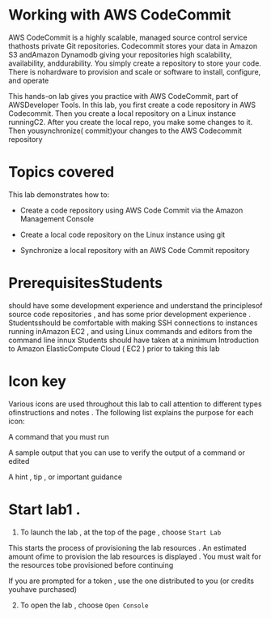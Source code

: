 # Working with AWS CodeCommit
AWS CodeCommit is a highly scalable, managed source control service thathosts private Git repositories. Codecommit stores your data in Amazon S3 andAmazon Dynamodb giving your repositories high scalability, availability, anddurability. You simply create a repository to store your code. There is nohardware to provision and scale or software to install, configure, and operate

This hands-on lab gives you practice with AWS CodeCommit, part of AWSDeveloper Tools. In this lab, you first create a code repository in AWS Codecommit. Then you create a local repository on a Linux instance runningC2. After you create the local repo, you make some changes to it. Then yousynchronize( commit)your changes to the AWS Codecommit repository

# Topics covered

This lab demonstrates how to:

 * Create a code repository using AWS Code Commit via the Amazon Management Console
 
 * Create a local code repository on the Linux instance using git
 
 * Synchronize a local repository with an AWS Code Commit repository


# PrerequisitesStudents 

should have some development experience and understand the principlesof source code repositories , and has some prior development experience . Studentsshould be comfortable with making SSH connections to instances running inAmazon EC2 , and using Linux commands and editors from the command line innux Students should have taken at a minimum Introduction to Amazon ElasticCompute Cloud ( EC2 ) prior to taking this lab


# Icon key

Various icons are used throughout this lab to call attention to different types ofinstructions and notes . The following list explains the purpose for each icon:

A command that you must run

A sample output that you can use to verify the output of a command or edited

A hint , tip , or important guidance


# Start lab1 . 

1. To launch the lab , at the top of the page , choose `Start Lab`

This starts the process of provisioning the lab resources . An estimated amount ofime to provision the lab resources is displayed . You must wait for the resources tobe provisioned before continuing

If you are prompted for a token , use the one distributed to you (or credits youhave purchased)

2. To open the lab , choose  `Open Console`




































